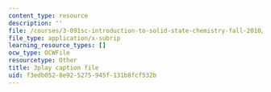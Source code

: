 ```yaml
---
content_type: resource
description: ''
file: /courses/3-091sc-introduction-to-solid-state-chemistry-fall-2010/f3edb0528e925275945f131b8fcf532b_oDOs8Yxydo0.vtt
file_type: application/x-subrip
learning_resource_types: []
ocw_type: OCWFile
resourcetype: Other
title: 3play caption file
uid: f3edb052-8e92-5275-945f-131b8fcf532b
---
```

